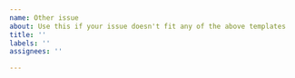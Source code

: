 ```yaml
---
name: Other issue
about: Use this if your issue doesn't fit any of the above templates
title: ''
labels: ''
assignees: ''

---
```



